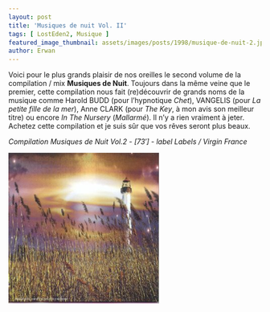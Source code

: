 ```yaml
---
layout: post
title: 'Musiques de nuit Vol. II'
tags: [ LostEden2, Musique ]
featured_image_thumbnail: assets/images/posts/1998/musique-de-nuit-2.jpg
author: Erwan
---
```


Voici pour le plus grands plaisir de nos oreilles le second volume de la compilation / mix **Musiques de Nuit**. Toujours dans la même veine que le premier, cette compilation nous fait (re)découvrir de grands noms de la musique comme Harold BUDD (pour l’hypnotique *Chet*), VANGELIS (pour *La petite fille de la mer*), Anne CLARK (pour *The Key*, à mon avis son meilleur titre) ou encore *In The Nursery* (*Mallarmé*). Il n’y a rien vraiment à jeter. Achetez cette compilation et je suis sûr que vos rêves seront plus beaux.

*Compilation Musiques de Nuit Vol.2 - [73′] - label Labels / Virgin France*

![Musiques de nuit Vol. II](assets/images/posts/1998/musique-de-nuit-2.jpg) 